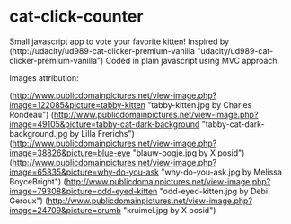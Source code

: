# cat-click-counter
Small javascript app to vote your favorite kitten! Inspired by (http://udacity/ud989-cat-clicker-premium-vanilla "udacity/ud989-cat-clicker-premium-vanilla")
Coded in plain javascript using MVC approach.

Images attribution:

(http://www.publicdomainpictures.net/view-image.php?image=122085&picture=tabby-kitten "tabby-kitten.jpg by Charles Rondeau")
(http://www.publicdomainpictures.net/view-image.php?image=49105&picture=tabby-cat-dark-background "tabby-cat-dark-background.jpg by Lilla Frerichs")
(http://www.publicdomainpictures.net/view-image.php?image=38826&picture=blue-eye "blauw-oogje.jpg by  X posid")
(http://www.publicdomainpictures.net/view-image.php?image=65835&picture=why-do-you-ask "why-do-you-ask.jpg by  Melissa BoyceBright")
(http://www.publicdomainpictures.net/view-image.php?image=79308&picture=odd-eyed-kitten "odd-eyed-kitten.jpg by  Debi Geroux")
(http://www.publicdomainpictures.net/view-image.php?image=24709&picture=crumb "kruimel.jpg by X posid")




